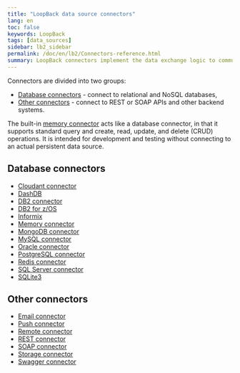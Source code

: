 ```yaml
---
title: "LoopBack data source connectors"
lang: en
toc: false
keywords: LoopBack
tags: [data_sources]
sidebar: lb2_sidebar
permalink: /doc/en/lb2/Connectors-reference.html
summary: LoopBack connectors implement the data exchange logic to communicate with backend systems such as relational or NoSQL databases, or other REST, or SOAP API.
---
```


Connectors are divided into two groups:
- [Database connectors](#database-connectors) - connect to relational and NoSQL databases,
- [Other connectors](#other-connectors) - connect to REST or SOAP APIs and other backend systems.

The built-in [memory connector](Memory-connector.html) acts like a database connector, in that it supports standard query and create, read, update, and delete (CRUD) operations. It is intended for development and testing without connecting to an actual persistent data source.

## Database connectors

* [Cloudant connector](Cloudant-connector.html)
* [DashDB](DashDB.html)
* [DB2 connector](DB2-connector.html)
* [DB2 for z/OS](DB2-for-z-OS.html)
* [Informix](Informix.html)
* [Memory connector](Memory-connector.html)
* [MongoDB connector](MongoDB-connector.html)
* [MySQL connector](MySQL-connector.html)
* [Oracle connector](Oracle-connector.html)
* [PostgreSQL connector](PostgreSQL-connector.html)
* [Redis connector](Redis-connector.html)
* [SQL Server connector](SQL-Server-connector.html)
* [SQLite3](SQLite3.html)

## Other connectors

* [Email connector](Email-connector.html)
* [Push connector](Push-connector.html)
* [Remote connector](Remote-connector.html)
* [REST connector](REST-connector.html)
* [SOAP connector](SOAP-connector.html)
* [Storage connector](Storage-connector.html)
* [Swagger connector](Swagger-connector.html)
